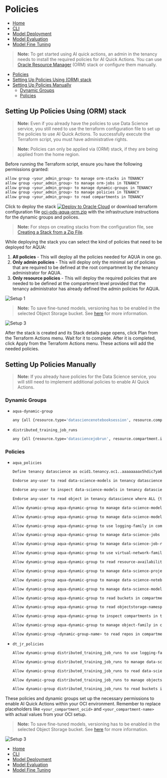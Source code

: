 # Policies

- [Home](../README.md)
- [CLI](../cli-tips.md)
- [Model Deployment](../model-deployment-tips.md)
- [Model Evaluation](../evaluation-tips.md)
- [Model Fine Tuning](../fine-tuning-tips.md)

> **Note:** To get started using AI quick actions, an admin in the tenancy needs to install the required policies for AI Quick Actions.  You can use [Oracle Resource Manager](https://docs.oracle.com/en-us/iaas/Content/ResourceManager/Concepts/resourcemanager.htm) (ORM) stack or configure them manually.

- [Policies](#policies)
- [Setting Up Policies Using (ORM) stack](#setting-up-policies-using-orm-stack)
- [Setting Up Policies Manually](#setting-up-policies-manually)
  - [Dynamic Groups](#dynamic-groups)
  - [Policies](#policies-1)

## Setting Up Policies Using (ORM) stack

> **Note:** Even if you already have the policies to use Data Science service, you still need to use the terraform configuration file to set up the policies to use AI Quick Actions. To successfully execute the Terraform script, you must have administrative rights.

> **Note:** Policies can only be applied via (ORM) stack, if they are being applied from the home region.

Before running the Terraform script, ensure you have the following permissions granted:

```bash
allow group <your_admin_group> to manage orm-stacks in TENANCY
allow group <your_admin_group> to manage orm-jobs in TENANCY
allow group <your_admin_group> to manage dynamic-groups in TENANCY
allow group <your_admin_group> to manage policies in TENANCY
allow group <your_admin_group> to read compartments in TENANCY
```

Click to deploy the stack  [![Deploy to Oracle Cloud][magic_button]][magic_stack] or download terraform configuration file [oci-ods-aqua-orm.zip](https://github.com/oracle-samples/oci-data-science-ai-samples/releases/latest/download/oci-ods-aqua.zip) with the infrastructure instructions for the dynamic groups and polices. 

> **Note:** For steps on creating stacks from the configuration file, see [Creating a Stack from a Zip File](https://docs.oracle.com/en-us/iaas/Content/ResourceManager/Tasks/create-stack-local.htm#top).

While deploying the stack you can select the kind of policies that need to be deployed for AQUA:
1. **All policies** - This will deploy all the policies needed for AQUA in one go.
2. **Only admin policies** - This will deploy only the minimal set of policies that are required to be defined at the root compartment by the tenancy administrator for AQUA.
3. **Only resource policies** - This will deploy the required policies that are needed to be defined at the compartment level provided that the tenancy administrator has already defined the admin policies for AQUA.

![Setup 1](../web_assets/policies1.png)

> **Note:** To save fine-tuned models, versioning has to be enabled in the selected Object Storage bucket. See [here](https://docs.oracle.com/iaas/data-science/using/ai-quick-actions-fine-tuning.htm) for more information.

![Setup 3](../web_assets/policies3.png)

After the stack is created and its Stack details page opens, click Plan from the Terraform Actions menu.  Wait for it to complete.  After it is completed, click Apply from the Terraform Actions menu.  These actions will add the needed policies.


## Setting Up Policies Manually
> **Note:** If you already have policies for the Data Science service, you will still need to implement additional policies to enable AI Quick Actions.

### Dynamic Groups
- ``aqua-dynamic-group``

  ```bash
  any {all {resource.type='datasciencenotebooksession', resource.compartment.id='<your_compartment_ocid>'}, all {resource.type='datasciencemodeldeployment',resource.compartment.id='<your_compartment_ocid>'}, all {resource.type='datasciencejobrun', resource.compartment.id='<your_compartment_ocid>'}}
  ```
- ``distributed_training_job_runs``
  ```bash
  any {all {resource.type='datasciencejobrun', resource.compartment.id='<your_compartment_ocid>'}}
  ```

### Policies

- ``aqua_policies``
  ```bash
  Define tenancy datascience as ocid1.tenancy.oc1..aaaaaaaax5hdic7ya6r5rxsgpifff4l6xdxzltnrncdzp3m75ubbvzqqzn3q

  Endorse any-user to read data-science-models in tenancy datascience where ALL {target.compartment.name='service-managed-models'}

  Endorse any-user to inspect data-science-models in tenancy datascience where ALL {target.compartment.name='service-managed-models'}

  Endorse any-user to read object in tenancy datascience where ALL {target.compartment.name='service-managed-models', target.bucket.name='service-managed-models'}

  Allow dynamic-group aqua-dynamic-group to manage data-science-model-deployments in compartment <your-compartment-name>

  Allow dynamic-group aqua-dynamic-group to manage data-science-models in compartment <your-compartment-name>

  Allow dynamic-group aqua-dynamic-group to use logging-family in compartment <your-compartment-name>

  Allow dynamic-group aqua-dynamic-group to manage data-science-jobs in compartment <your-compartment-name>

  Allow dynamic-group aqua-dynamic-group to manage data-science-job-runs in compartment <your-compartment-name>

  Allow dynamic-group aqua-dynamic-group to use virtual-network-family in compartment <your-compartment-name>

  Allow dynamic-group aqua-dynamic-group to read resource-availability in compartment <your-compartment-name>

  Allow dynamic-group aqua-dynamic-group to manage data-science-projects in compartment <your-compartment-name>

  Allow dynamic-group aqua-dynamic-group to manage data-science-notebook-sessions in compartment <your-compartment-name>

  Allow dynamic-group aqua-dynamic-group to manage data-science-modelversionsets in compartment <your-compartment-name>

  Allow dynamic-group aqua-dynamic-group to read buckets in compartment <your-compartment-name>

  Allow dynamic-group aqua-dynamic-group to read objectstorage-namespaces in compartment <your-compartment-name>

  Allow dynamic-group aqua-dynamic-group to inspect compartments in tenancy

  Allow dynamic-group aqua-dynamic-group to manage object-family in compartment <your-compartment-name> where any {target.bucket.name='<your-bucket-name>'}
  
  Allow dynamic-group <dynamic-group-name> to read repos in compartment <your-compartment-name> where any {request.operation='ReadDockerRepositoryMetadata',request.operation='ReadDockerRepositoryManifest',request.operation='PullDockerLayer'}
  ```

- ``dt_jr_policies``

  ```bash
  Allow dynamic-group distributed_training_job_runs to use logging-family in compartment <your-compartment-name>

  Allow dynamic-group distributed_training_job_runs to manage data-science-models in compartment <your-compartment-name>

  Allow dynamic-group distributed_training_job_runs to read data-science-jobs in compartment <your-compartment-name>

  Allow dynamic-group distributed_training_job_runs to manage objects in compartment <your-compartment-name> where any {target.bucket.name='<your-bucket-name>'}

  Allow dynamic-group distributed_training_job_runs to read buckets in compartment <your-compartment-name> where any {target.bucket.name='<your-bucket-name>'}
  ```

These policies and dynamic groups set up the necessary permissions to enable AI Quick Actions within your OCI environment. Remember to replace placeholders like ``<your_compartment_ocid>`` and ``<your_compartment-name>`` with actual values from your OCI setup.

> **Note:** To save fine-tuned models, versioning has to be enabled in the selected Object Storage bucket. See [here](https://docs.oracle.com/iaas/data-science/using/ai-quick-actions-fine-tuning.htm) for more information.

![Setup 3](../web_assets/policies3.png)
- [Home](../README.md)
- [CLI](../cli-tips.md)
- [Model Deployment](../model-deployment-tips.md)
- [Model Evaluation](../evaluation-tips.md)
- [Model Fine Tuning](../fine-tuning-tips.md)

[magic_button]: https://oci-resourcemanager-plugin.plugins.oci.oraclecloud.com/latest/deploy-to-oracle-cloud.svg
[magic_stack]: https://cloud.oracle.com/resourcemanager/stacks/create?zipUrl=https://github.com/oracle-samples/oci-data-science-ai-samples/releases/latest/download/oci-ods-aqua.zip
